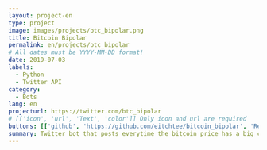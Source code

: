 ```yaml
---
layout: project-en
type: project
image: images/projects/btc_bipolar.png
title: Bitcoin Bipolar
permalink: en/projects/btc_bipolar
# All dates must be YYYY-MM-DD format!
date: 2019-07-03
labels:
  - Python
  - Twitter API
category:
  - Bots
lang: en
projecturl: https://twitter.com/btc_bipolar
# [['icon', 'url', 'Text', 'color']] Only icon and url are required
buttons: [['github', 'https://github.com/eitchtee/bitcoin_bipolar', 'Repo', 'black'], ['twitter', 'https://twitter.com/BTC_bipolar', 'Twitter', 'blue']]
summary: Twitter bot that posts everytime the bitcoin price has a big change.
---
```

